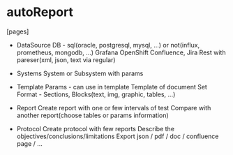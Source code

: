 # autoReport

[pages]
  * DataSource
      DB - sql(oracle, postgresql, mysql, ...) or not(influx, prometheus, mongodb, ...)
      Grafana
      OpenShift
      Confluence, Jira
      Rest with pareser(xml, json, text via regular)
  * Systems
      System or Subsystem with params
  * Template
      Params - can use in template
      Template of document
      Set Format - Sections, Blocks(text, img, graphic, tables, ...)
  * Report
      Create report with one or few intervals of test
      Compare with another report(choose tables or params information)
      
  * Protocol
      Create protocol with few reports
      Describe the objectives/conclusions/limitations
      Export json / pdf / doc / confluence page / ...
